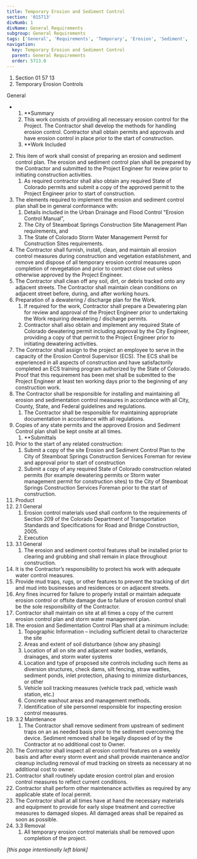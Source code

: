 ```yaml
---
title: Temporary Erosion and Sediment Control
section: '015713'
divNumb: 1
divName: General Requirements
subgroup: General Requirements
tags: ['General', 'Requirements', 'Temporary', 'Erosion', 'Sediment', 'Control']
navigation:
  key: Temporary Erosion and Sediment Control
  parent: General Requirements
  order: 5713.0
---
```


   1. Section 01 57 13
   1. Temporary Erosion Controls

General

* 
	1. **Summary
   1. This work consists of providing all necessary erosion control for the Project. The Contractor shall develop the methods for handling erosion control. Contractor shall obtain permits and approvals and have erosion control in place prior to the start of construction.
	1. **Work Included
2. This item of work shall consist of preparing an erosion and sediment control plan. The erosion and sediment control plan shall be prepared by the Contractor and submitted to the Project Engineer for review prior to initiating construction activities. 
	1. As required contractor shall also obtain any required State of Colorado permits and submit a copy of the approved permit to the Project Engineer prior to start of construction.
3. The elements required to implement the erosion and sediment control plan shall be in general conformance with:
	1. Details included in the Urban Drainage and Flood Control "Erosion Control Manual",
	2. The City of Steamboat Springs Construction Site Management Plan requirements, and
	3. The State of Colorado Storm Water Management Permit for Construction Sites requirements.
4. The Contractor shall furnish, install, clean, and maintain all erosion control measures during construction and vegetation establishment, and remove and dispose of all temporary erosion control measures upon completion of revegetation and prior to contract close out unless otherwise approved by the Project Engineer.
5. The Contractor shall clean off any soil, dirt, or debris tracked onto any adjacent streets. The Contractor shall maintain clean conditions on adjacent street before, during, and after working hours.
6. Preparation of a dewatering / discharge plan for the Work.
	1. If required for the work, Contractor shall prepare a Dewatering plan for review and approval of the Project Engineer prior to undertaking the Work requiring dewatering / discharge permits.
	2. Contractor shall also obtain and implement any required State of Colorado dewatering permit including approval by the City Engineer, providing a copy of that permit to the Project Engineer prior to initiating dewatering activities.
7. The Contractor shall assign to the project an employee to serve in the capacity of the Erosion Control Supervisor (ECS). The ECS shall be experienced in all aspects of construction and have satisfactorily completed an ECS training program authorized by the State of Colorado. Proof that this requirement has been met shall be submitted to the Project Engineer at least ten working days prior to the beginning of any construction work.
8. The Contractor shall be responsible for installing and maintaining all erosion and sedimentation control measures in accordance with all City, County, State, and Federal guidelines and regulations.
	1. The Contractor shall be responsible for maintaining appropriate documentation in accordance with all regulations.
9. Copies of any state permits and the approved Erosion and Sediment Control plan shall be kept onsite at all times.
	1. **Submittals
10. Prior to the start of any related construction:
	1. Submit a copy of the site Erosion and Sediment Control Plan to the City of Steamboat Springs Construction Services Foreman for review and approval prior to start of construction
	2. Submit a copy of any required State of Colorado construction related permits (for example dewatering permits or Storm water management permit for construction sites) to the City of Steamboat Springs Construction Services Foreman prior to the start of construction.
   1. Product
1. 2.1 General
   1. Erosion control materials used shall conform to the requirements of Section 209 of the Colorado Department of Transportation Standards and Specifications for Road and Bridge Construction, 2005.
   1. Execution
1. 3.1 General
   1. The erosion and sediment control features shall be installed prior to clearing and grubbing and shall remain in place throughout construction.
2. It is the Contractor’s responsibility to protect his work with adequate water control measures.
3. Provide mud traps, rugs, or other features to prevent the tracking of dirt and mud into businesses and residences or on adjacent streets.
4. Any fines incurred for failure to properly install or maintain adequate erosion control or offsite damage due to failure of erosion control shall be the sole responsibility of the Contractor.
5. Contractor shall maintain on site at all times a copy of the current erosion control plan and storm water management plan.
6. The erosion and Sedimentation Control Plan shall at a minimum include:
	1. Topographic Information – including sufficient detail to characterize the site
	2. Areas and extent of soil disturbance (show any phasing)
	3. Location of all on site and adjacent water bodies, wetlands, drainages, and storm water systems
	4. Location and type of proposed site controls including such items as diversion structures, check dams, silt fencing, straw wattles, sediment ponds, inlet protection, phasing to minimize disturbances, or other
	5. Vehicle soil tracking measures (vehicle track pad, vehicle wash station, etc.)
	6. Concrete washout areas and management methods.
	7. Identification of site personnel responsible for inspecting erosion control measures.
1. 3.2 Maintenance
   1. The Contractor shall remove sediment from upstream of sediment traps on an as needed basis prior to the sediment overcoming the device. Sediment removed shall be legally disposed of by the Contractor at no additional cost to Owner.
2. The Contractor shall inspect all erosion control features on a weekly basis and after every storm event and shall provide maintenance and/or cleanup including removal of mud tracking on streets as necessary at no additional cost to owner.
3. Contractor shall routinely update erosion control plan and erosion control measures to reflect current conditions.
4. Contractor shall perform other maintenance activities as required by any applicable state of local permit.
5. The Contractor shall at all times have at hand the necessary materials and equipment to provide for early slope treatment and corrective measures to damaged slopes. All damaged areas shall be repaired as soon as possible.
1. 3.3 Removal
   1. All temporary erosion control materials shall be removed upon completion of the project.

*[this page intentionally left blank]*

